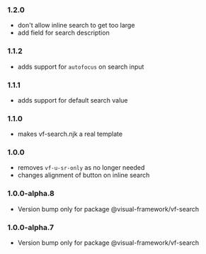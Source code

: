 ### 1.2.0

* don't allow inline search to get too large
* add field for search description

### 1.1.2

* adds support for `autofocus` on search input

### 1.1.1

* adds support for default search value

### 1.1.0

* makes vf-search.njk a real template

### 1.0.0

* removes `vf-u-sr-only` as no longer needed
* changes alignment of button on inline search

### 1.0.0-alpha.8

* Version bump only for package @visual-framework/vf-search

### 1.0.0-alpha.7

* Version bump only for package @visual-framework/vf-search
